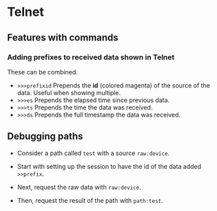 # Telnet

## Features with commands

### Adding prefixes to received data shown in Telnet

These can be combined.

* `>>>prefixid` Prepends the **id** (colored magenta) of the source of the data. Useful when showing multiple.
* `>>>es` Prepends the elapsed time since previous data.
* `>>>ts` Prepends the time the data was received.
* `>>>ds` Prepends the full timestamp the data was received.

## Debugging paths

* Consider a path called `test` with a source `raw:device`.

* Start with setting up the session to have the id of the data added `>>prefix`.
* Next, request the raw data with `raw:device`.
* Then, request the result of the path with `path:test`.